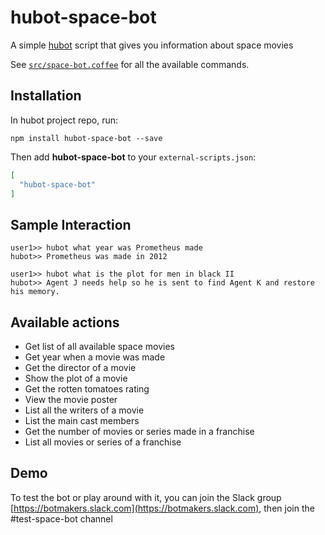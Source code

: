 # hubot-space-bot

A simple [hubot](https://hubot.github.com) script that gives you information about space movies

See [`src/space-bot.coffee`](src/space-bot.coffee) for all the available commands.

## Installation

In hubot project repo, run:

`npm install hubot-space-bot --save`

Then add **hubot-space-bot** to your `external-scripts.json`:

```json
[
  "hubot-space-bot"
]
```

## Sample Interaction

```
user1>> hubot what year was Prometheus made
hubot>> Prometheus was made in 2012

user1>> hubot what is the plot for men in black II
hubot>> Agent J needs help so he is sent to find Agent K and restore his memory.
```

## Available actions

* Get list of all available space movies
* Get year when a movie was made
* Get the director of a movie
* Show the plot of a movie
* Get the rotten tomatoes rating
* View the movie poster
* List all the writers of a movie
* List the main cast members
* Get the number of movies or series made in a franchise
* List all movies or series of a franchise

## Demo

To test the bot or play around with it, you can join the Slack group [https://botmakers.slack.com](https://botmakers.slack.com), then join the #test-space-bot channel
